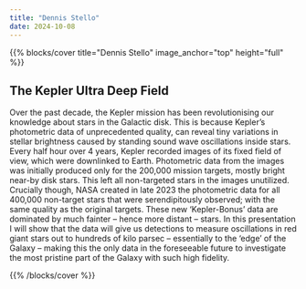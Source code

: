 ```yaml
---
title: "Dennis Stello"
date: 2024-10-08
---
```


{{% blocks/cover title="Dennis Stello" image_anchor="top" height="full" %}}

## The Kepler Ultra Deep Field

Over the past decade, the Kepler mission has been revolutionising our knowledge about stars in the Galactic disk. This is because Kepler’s photometric data of unprecedented quality, can reveal tiny variations in stellar brightness caused by standing sound wave oscillations inside stars. Every half hour over 4 years, Kepler recorded images of its fixed field of view, which were downlinked to Earth. Photometric data from the images was initially produced only for the 200,000 mission targets, mostly bright near-by disk stars. This left all non-targeted stars in the images unutilized. Crucially though, NASA created in late 2023 the photometric data for all 400,000 non-target stars that were serendipitously observed; with the same quality as the original targets. These new ‘Kepler-Bonus’ data are dominated by much fainter – hence more distant – stars. In this presentation I will show that the data will give us detections to measure oscillations in red giant stars out to hundreds of kilo parsec – essentially to the ‘edge’ of the Galaxy – making this the only data in the foreseeable future to investigate the most pristine part of the Galaxy with such high fidelity.

{{% /blocks/cover %}}
                    